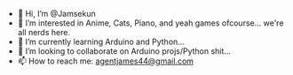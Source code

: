 - 👋 Hi, I’m @Jamsekun
- 👀 I’m interested in Anime, Cats, Piano, and yeah games ofcourse... we're all nerds here.
- 🌱 I’m currently learning Arduino and Python...
- 💞️ I’m looking to collaborate on Arduino projs/Python shit...
- 📫 How to reach me: agentjames44@gmail.com

<!---
Jamsekun/Jamsekun is a ✨ special ✨ repository because its `README.md` (this file) appears on your GitHub profile.
You can click the Preview link to take a look at your changes.
--->
